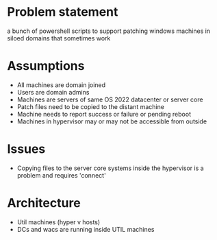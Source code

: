# Problem statement
a bunch of powershell scripts to support patching windows machines in siloed domains that sometimes work

# Assumptions
- All machines are domain joined
- Users are domain admins
- Machines are servers of same OS 2022 datacenter or server core
- Patch files need to be copied to the distant machine
- Machine needs to report success or failure or pending reboot
- Machines in hypervisor may or may not be accessible from outside

# Issues
- Copying files to the server core systems inside the hypervisor is a problem and requires 'connect'

# Architecture
- Util machines (hyper v hosts)
- DCs and wacs are running inside UTIL machines
